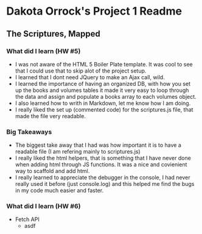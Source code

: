 # Dakota Orrock's Project 1 Readme
## The Scriptures, Mapped

### What did I learn (HW #5)
- I was not aware of the HTML 5 Boiler Plate template. It was cool to see that I could use that to skip alot of the project setup.
- I learned that I dont need JQuery to make an Ajax call, wild. 
- I learned the importance of having an organized DB, with how you set up the books and volumes tables it made it very easy to loop through the data and assign and populate a books array to each volumes object.
- I also learned how to writh in Markdown, let me know how I am doing. 
- I really liked the set up (commented code) for the scriptures.js file, that made the file very readable.

### Big Takeaways
- The biggest take away that I had was how important it is to have a readable file (I am refering mainly to scriptures.js)
- I really liked the html helpers, that is something that I have never done when adding html through JS functions. It was a nice and covienient way to scaffold and add html.
- I really learned to appreciate the debugger in the console, I had never really used it before (just console.log) and this helped me find the bugs in my code much easier and faster.

### What did I learn (HW #6)
- Fetch API
  - asdf
